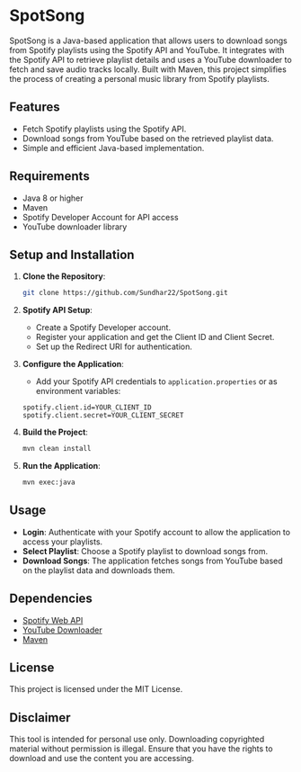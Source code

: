 # SpotSong

SpotSong is a Java-based application that allows users to download songs from Spotify playlists using the Spotify API and YouTube. It integrates with the Spotify API to retrieve playlist details and uses a YouTube downloader to fetch and save audio tracks locally. Built with Maven, this project simplifies the process of creating a personal music library from Spotify playlists.

## Features

- Fetch Spotify playlists using the Spotify API.
- Download songs from YouTube based on the retrieved playlist data.
- Simple and efficient Java-based implementation.

## Requirements

- Java 8 or higher
- Maven
- Spotify Developer Account for API access
- YouTube downloader library

## Setup and Installation

1. **Clone the Repository**:
    ```bash
    git clone https://github.com/Sundhar22/SpotSong.git
    ```

2. **Spotify API Setup**:
    - Create a Spotify Developer account.
    - Register your application and get the Client ID and Client Secret.
    - Set up the Redirect URI for authentication.

3. **Configure the Application**:
    - Add your Spotify API credentials to `application.properties` or as environment variables:
    ```properties
    spotify.client.id=YOUR_CLIENT_ID
    spotify.client.secret=YOUR_CLIENT_SECRET
    ```

4. **Build the Project**:
    ```bash
    mvn clean install
    ```

5. **Run the Application**:
    ```bash
    mvn exec:java
    ```

## Usage

- **Login**: Authenticate with your Spotify account to allow the application to access your playlists.
- **Select Playlist**: Choose a Spotify playlist to download songs from.
- **Download Songs**: The application fetches songs from YouTube based on the playlist data and downloads them.

## Dependencies

- [Spotify Web API](https://developer.spotify.com/documentation/web-api/)
- [YouTube Downloader](https://github.com/TechPro424/JavaYTDL)
- [Maven](https://maven.apache.org/)

## License

This project is licensed under the MIT License.

## Disclaimer

This tool is intended for personal use only. Downloading copyrighted material without permission is illegal. Ensure that you have the rights to download and use the content you are accessing.
